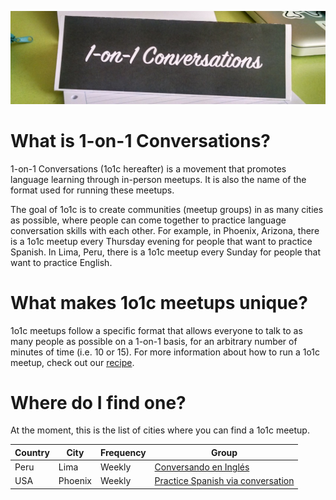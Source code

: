 ![alt text](./img/1o1c_banner.jpg)

# What is 1-on-1 Conversations?
1-on-1 Conversations (1o1c hereafter) is a movement that promotes language learning through in-person meetups.
It is also the name of the format used for running these meetups.

The goal of 1o1c is to create communities (meetup groups) in as many cities as possible, where people can come together to practice language conversation skills with each other. For example, in Phoenix, Arizona, there is a 1o1c meetup every Thursday evening for people that want to practice Spanish. In Lima, Peru, there is a 1o1c meetup every Sunday for people that want to practice English.

# What makes 1o1c meetups unique?
1o1c meetups follow a specific format that allows everyone to talk to as many people as possible on a 1-on-1 basis, for an arbitrary number of minutes of time (i.e. 10 or 15). For more information about how to run a 1o1c meetup,
check out our [recipe](./recipe/).

# Where do I find one?
At the moment, this is the list of cities where you can find a 1o1c meetup.

| Country       | City          | Frequency  | Group     |
| ------------- | ------------- | ---------- | ---------------|
| Peru          | Lima          | Weekly     | [Conversando en Inglés](https://www.meetup.com/Conversando-en-Ingles/)|
| USA           | Phoenix       | Weekly     | [Practice Spanish via conversation](https://www.meetup.com/Learn-Spanish-together/)|
